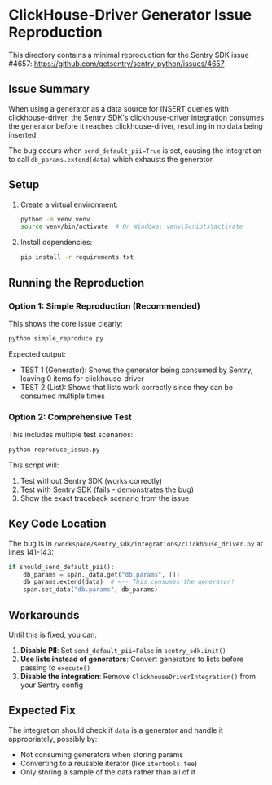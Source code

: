 # ClickHouse-Driver Generator Issue Reproduction

This directory contains a minimal reproduction for the Sentry SDK issue #4657:
https://github.com/getsentry/sentry-python/issues/4657

## Issue Summary

When using a generator as a data source for INSERT queries with clickhouse-driver,
the Sentry SDK's clickhouse-driver integration consumes the generator before it 
reaches clickhouse-driver, resulting in no data being inserted.

The bug occurs when `send_default_pii=True` is set, causing the integration to
call `db_params.extend(data)` which exhausts the generator.

## Setup

1. Create a virtual environment:
   ```bash
   python -m venv venv
   source venv/bin/activate  # On Windows: venv\Scripts\activate
   ```

2. Install dependencies:
   ```bash
   pip install -r requirements.txt
   ```

## Running the Reproduction

### Option 1: Simple Reproduction (Recommended)
This shows the core issue clearly:

```bash
python simple_reproduce.py
```

Expected output:
- TEST 1 (Generator): Shows the generator being consumed by Sentry, leaving 0 items for clickhouse-driver
- TEST 2 (List): Shows that lists work correctly since they can be consumed multiple times

### Option 2: Comprehensive Test
This includes multiple test scenarios:

```bash
python reproduce_issue.py
```

This script will:
1. Test without Sentry SDK (works correctly)
2. Test with Sentry SDK (fails - demonstrates the bug)
3. Show the exact traceback scenario from the issue

## Key Code Location

The bug is in `/workspace/sentry_sdk/integrations/clickhouse_driver.py` at lines 141-143:

```python
if should_send_default_pii():
    db_params = span._data.get("db.params", [])
    db_params.extend(data)  # <-- This consumes the generator!
    span.set_data("db.params", db_params)
```

## Workarounds

Until this is fixed, you can:

1. **Disable PII**: Set `send_default_pii=False` in `sentry_sdk.init()`
2. **Use lists instead of generators**: Convert generators to lists before passing to `execute()`
3. **Disable the integration**: Remove `ClickhouseDriverIntegration()` from your Sentry config

## Expected Fix

The integration should check if `data` is a generator and handle it appropriately,
possibly by:
- Not consuming generators when storing params
- Converting to a reusable iterator (like `itertools.tee`)
- Only storing a sample of the data rather than all of it